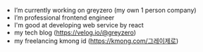 - I’m currently working on greyzero (my own 1 person company) 
- I’m professional frontend engineer
- I'm good at developing web service by react
- my tech blog (https://velog.io/@greyzero)
- my freelancing kmong id (https://kmong.com/그레이제로)
